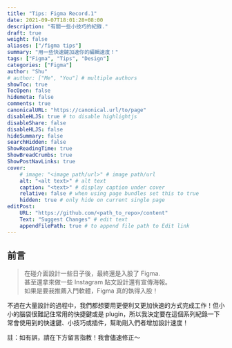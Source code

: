 ```yaml
---
title: "Tips: Figma Record.1"
date: 2021-09-07T18:01:28+08:00
description: "有關一些小技巧的紀錄."
draft: true
weight: false
aliases: ["/figma tips"]
summary: "用一些快速鍵加速你的編輯速度！"
tags: ["Figma", "Tips", "Design"]
categories: ["Figma"]
author: "Shu"
# author: ["Me", "You"] # multiple authors
showToc: true
TocOpen: false
hidemeta: false
comments: true
canonicalURL: "https://canonical.url/to/page"
disableHLJS: true # to disable highlightjs
disableShare: false
disableHLJS: false
hideSummary: false
searchHidden: false
ShowReadingTime: true
ShowBreadCrumbs: true
ShowPostNavLinks: true
cover:
    # image: "<image path/url>" # image path/url
    alt: "<alt text>" # alt text
    caption: "<text>" # display caption under cover
    relative: false # when using page bundles set this to true
    hidden: true # only hide on current single page
editPost:
    URL: "https://github.com/<path_to_repo>/content"
    Text: "Suggest Changes" # edit text
    appendFilePath: true # to append file path to Edit link
---
```


## 前言
  
> 在碰介面設計一些日子後，最終還是入股了 Figma.  
> 甚至還拿來做一些 Instagram 貼文設計還有宣傳海報。  
> 如果是要我推薦入門軟體，Figma 真的執得入股！
  
不過在大量設計的過程中，我們都想要用更便利又更加快速的方式完成工作！但小小的腦袋很難記住常用的快捷鍵或是 plugin，所以我決定要在這個系列紀錄一下常會使用到的快速鍵、小技巧或插件，幫助剛入們者增加設計速度！

註：如有誤，請在下方留言指教！我會儘速修正～



